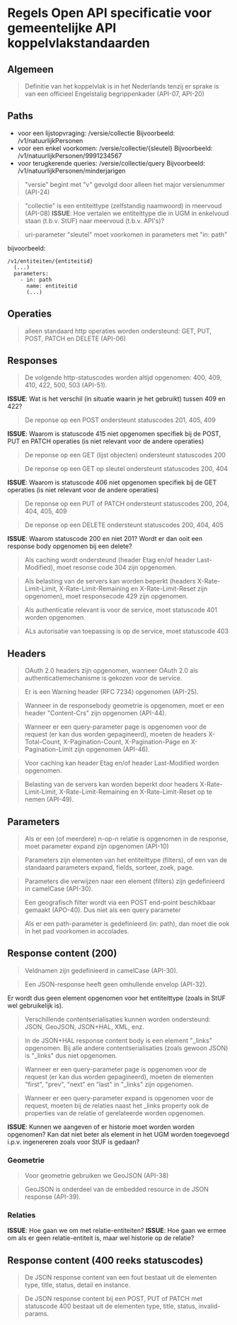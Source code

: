 # Regels Open API specificatie voor gemeentelijke API koppelvlakstandaarden

## Algemeen
> Definitie van het koppelvlak is in het Nederlands tenzij er sprake is van een officieel Engelstalig begrippenkader (API-07, API-20)

## Paths
* voor een lijstopvraging: /versie/collectie
  Bijvoorbeeld: /v1/natuurlijkPersonen
* voor een enkel voorkomen: /versie/collectie/{sleutel}
  Bijvoorbeeld: /v1/natuurlijkPersonen/9991234567
* voor terugkerende queries: /versie/collectie/query
  Bijvoorbeeld: /v1/natuurlijkPersonen/minderjarigen

> "versie" begint met "v" gevolgd door alleen het major versienummer (API-24)

> "collectie" is een entiteittype (zelfstandig naamwoord) in meervoud (API-08)
__ISSUE__: Hoe vertalen we entiteittype die in UGM in enkelvoud staan (t.b.v. StUF) naar meervoud (t.b.v. API's)?

> uri-parameter "sleutel" moet voorkomen in parameters met "in: path"

  bijvoorbeeld:
  ```
  /v1/entiteiten/{entiteitid}
    (...)
    parameters:
      - in: path
        name: entiteitid
        (...)
  ```

## Operaties
> alleen standaard http operaties worden ondersteund: GET, PUT, POST, PATCH en DELETE (API-06)

## Responses
> De volgende http-statuscodes worden altijd opgenomen: 400, 409, 410, 422, 500, 503 (API-51).

__ISSUE__: Wat is het verschil (in situatie waarin je het gebruikt) tussen 409 en 422?

> De reponse op een POST ondersteunt statuscodes 201, 405, 409

__ISSUE__: Waarom is statuscode 415 niet opgenomen specifiek bij de POST, PUT en PATCH operaties (is niet relevant voor de andere operaties)

> De reponse op een GET (lijst objecten) ondersteunt statuscodes 200

> De reponse op een GET op sleutel ondersteunt statuscodes 200, 404

__ISSUE__: Waarom is statuscode 406 niet opgenomen specifiek bij de GET operaties (is niet relevant voor de andere operaties)

> De reponse op een PUT of PATCH ondersteunt statuscodes 200, 204, 404, 405, 409

> De reponse op een DELETE ondersteunt statuscodes 200, 404, 405

__ISSUE__: Waarom statuscode 200 en niet 201? Wordt er dan ooit een response body opgenomen bij een delete?

> Als caching wordt ondersteund (header Etag en/of header Last-Modified), moet resonse code 304 zijn opgenomen.

> Als belasting van de servers kan worden beperkt (headers X-Rate-Limit-Limit, X-Rate-Limit-Remaining en X-Rate-Limit-Reset zijn opgenomen), moet responsecode 429 zijn opgenomen.

> Als authenticatie relevant is voor de service, moet statuscode 401 worden opgenomen.

> ALs autorisatie van toepassing is op de service, moet statuscode 403

## Headers
> OAuth 2.0 headers zijn opgenomen, wanneer OAuth 2.0 als authenticatiemechanisme is gekozen voor de service.

> Er is een Warning header (RFC 7234) opgenomen (API-25).

> Wanneer in de responsebody geometrie is opgenomen, moet er een header "Content-Crs" zijn opgenomen (API-44).

> Wanneer er een query-parameter page is opgenomen voor de request (er kan dus worden gepagineerd), moeten de headers X-Total-Count, X-Pagination-Count, X-Pagination-Page en X-Pagination-Limit zijn opgenomen (API-46).

> Voor caching kan header Etag en/of header Last-Modified worden opgenomen.

> Belasting van de servers kan worden beperkt door headers X-Rate-Limit-Limit, X-Rate-Limit-Remaining en X-Rate-Limit-Reset op te nemen (API-49).

## Parameters
> Als er een (of meerdere) n-op-n relatie is opgenomen in de response, moet parameter expand zijn opgenomen (API-10)

> Parameters zijn elementen van het entiteittype (filters), of een van de standaard parameters expand, fields, sorteer, zoek, page.

> Parameters die verwijzen naar een element (filters) zijn gedefinieerd in camelCase (API-30).

> Een geografisch filter wordt via een POST end-point beschikbaar gemaakt (APO-40).
Dus niet als een query parameter

> Als er een path-parameter is gedefinieerd (in: path), dan moet die ook in het pad voorkomen in accolades.

## Response content (200)
> Veldnamen zijn gedefinieerd in camelCase (API-30).

> Een JSON-response heeft geen omhullende envelop (API-32).

  Er wordt dus geen element opgenomen voor het entiteittype (zoals in StUF wel gebruikelijk is).

> Verschillende contentserialisaties kunnen worden ondersteund: JSON, GeoJSON, JSON+HAL, XML, enz.

> In de JSON+HAL response content body is een element "\_links" opgenomen.
Bij alle andere contentserialisaties (zoals gewoon JSON) is "\_links" dus niet opgenomen.

> Wanneer er een query-parameter page is opgenomen voor de request (er kan dus worden gepagineerd), moeten de elementen "first", "prev", "next" en "last" in "\_links" zijn opgenomen.

> Wanneer er een query-parameter expand is opgenomen voor de request, moeten bij de relaties naast het \_links property ook de properties van de relatie of gerelateerde worden opgenomen.

__ISSUE__: Kunnen we aangeven of er historie moet worden worden opgenomen? Kan dat niet beter als element in het UGM worden toegevoegd i.p.v. ingenereren zoals voor StUF is gedaan?

### Geometrie
> Voor geometrie gebruiken we GeoJSON (API-38)

> GeoJSON is onderdeel van de embedded resource in de JSON response (API-39).

### Relaties
__ISSUE__: Hoe gaan we om met relatie-entiteiten?
__ISSUE__: Hoe gaan we ermee om als er geen relatie-entiteit is, maar wel historie op de relatie?

## Response content (400 reeks statuscodes)
> De JSON response content van een fout bestaat uit de elementen type, title, status, detail en instance.

> De JSON response content bij een POST, PUT of PATCH met statuscode 400 bestaat uit de elementen type, title, status, invalid-params.
